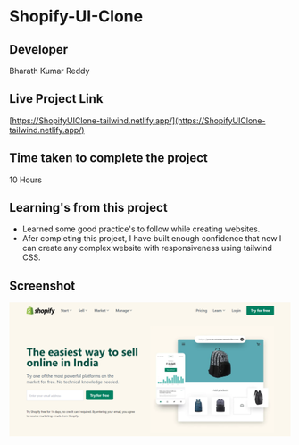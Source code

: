 # Shopify-UI-Clone

## Developer
Bharath Kumar Reddy

## Live Project Link
[https://ShopifyUIClone-tailwind.netlify.app/](https://ShopifyUIClone-tailwind.netlify.app/)

## Time taken to complete the project
10 Hours

## Learning's from this project
- Learned some good practice's to follow while creating websites. 
- Afer completing this project, I have built enough confidence that now I can create any complex website with responsiveness using tailwind CSS. 

## Screenshot
![preview](./screenshot/Screenshot%202022-09-10%20081941.png)